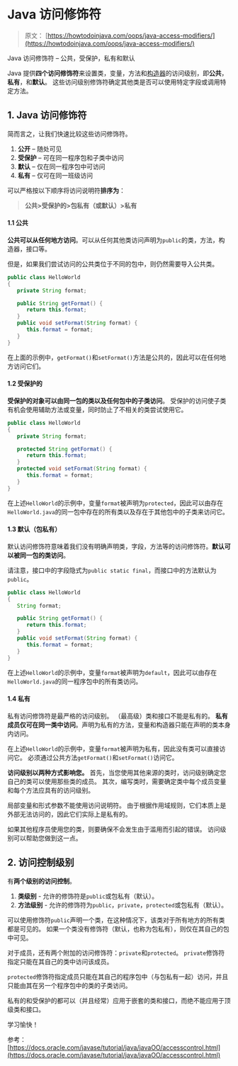 # Java 访问修饰符

> 原文： [https://howtodoinjava.com/oops/java-access-modifiers/](https://howtodoinjava.com/oops/java-access-modifiers/)

Java 访问修饰符 – 公共，受保护，私有和默认

Java 提供**四个访问修饰符**来设置类，变量，方法和[构造器](https://howtodoinjava.com/oops/java-constructors/)的访问级别，即**公共**，**私有**，和**默认**。 这些访问级别修饰符确定其他类是否可以使用特定字段或调用特定方法。

## 1\. Java 访问修饰符

简而言之，让我们快速比较这些访问修饰符。

1.  **公开** – 随处可见
2.  **受保护** – 可在同一程序包和子类中访问
3.  **默认** – 仅在同一程序包中可访问
4.  **私有** – 仅可在同一班级访问

可以严格按以下顺序将访问说明符**排序为**：

> **公共>受保护的>包私有（或默认）>私有**

#### 1.1 公共

**公共可以从任何地方访问**。可以从任何其他类访问声明为`public`的类，方法，构造器，接口等。

但是，如果我们尝试访问的公共类位于不同的包中，则仍然需要导入公共类。

```java
public class HelloWorld 
{
   private String format;

   public String getFormat() {
      return this.format;
   }
   public void setFormat(String format) {
      this.format = format;
   }
}

```

在上面的示例中，`getFormat()`和`setFormat()`方法是公共的，因此可以在任何地方访问它们。

#### 1.2 受保护的

**受保护的对象可以由同一包的类以及任何包中的子类访问**。 受保护的访问使子类有机会使用辅助方法或变量，同时防止了不相关的类尝试使用它。

```java
public class HelloWorld 
{
   private String format;

   protected String getFormat() {
      return this.format;
   }
   protected void setFormat(String format) {
      this.format = format;
   }
}

```

在上述`HelloWorld`的示例中，变量`format`被声明为`protected`，因此可以由存在`HelloWorld.java`的同一包中存在的所有类以及存在于其他包中的子类来访问它。

#### 1.3 默认（包私有）

默认访问修饰符意味着我们没有明确声明类，字段，方法等的访问修饰符。**默认可以被同一包的类访问**。

请注意，接口中的字段隐式为`public static final`，而接口中的方法默认为`public`。

```java
public class HelloWorld 
{
   String format;

   public String getFormat() {
      return this.format;
   }
   public void setFormat(String format) {
      this.format = format;
   }
}

```

在上述`HelloWorld`的示例中，变量`format`被声明为`default`，因此可以由存在`HelloWorld.java`的同一程序包中的所有类访问。

#### 1.4 私有

私有访问修饰符是最严格的访问级别。 （最高级）类和接口不能是私有的。 **私有成员仅可在同一类中访问**。声明为私有的方法，变量和构造器只能在声明的类本身内访问。

在上述`HelloWorld`的示例中，变量`format`被声明为私有，因此没有类可以直接访问它。 必须通过公共方法`getFormat()`和`setFormat()`访问它。

**访问级别以两种方式影响您。** 首先，当您使用其他来源的类时，访问级别确定您自己的类可以使用那些类的成员。 其次，编写类时，需要确定类中每个成员变量和每个方法应具有的访问级别。

局部变量和形式参数不能使用访问说明符。 由于根据作用域规则，它们本质上是外部无法访问的，因此它们实际上是私有的。

如果其他程序员使用您的类，则要确保不会发生由于滥用而引起的错误。 访问级别可以帮助您做到这一点。

## 2\. 访问控制级别

有**两个级别的访问控制**。

1.  **类级别** - 允许的修饰符是`public`或包私有（默认）。
2.  **方法级别** - 允许的修饰符为`public`，`private`，`protected`或包私有（默认）。

可以使用修饰符`public`声明一个类，在这种情况下，该类对于所有地方的所有类都是可见的。 如果一个类没有修饰符（默认，也称为包私有），则仅在其自己的包中可见。

对于成员，还有两个附加的访问修饰符：`private`和`protected`。 `private`修饰符指定只能在其自己的类中访问该成员。

`protected`修饰符指定成员只能在其自己的程序包中（与包私有一起）访问，并且只能由其在另一个程序包中的类的子类访问。

私有的和受保护的都可以（并且经常）应用于嵌套的类和接口，而绝不能应用于顶级类和接口。

学习愉快！

参考： [https://docs.oracle.com/javase/tutorial/java/javaOO/accesscontrol.html](https://docs.oracle.com/javase/tutorial/java/javaOO/accesscontrol.html)